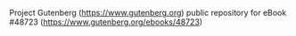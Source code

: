 Project Gutenberg (https://www.gutenberg.org) public repository for eBook #48723 (https://www.gutenberg.org/ebooks/48723)
